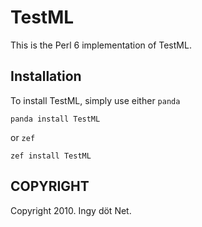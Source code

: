 # TestML

This is the Perl 6 implementation of TestML.

## Installation

To install TestML, simply use either `panda`

    panda install TestML

or `zef`

    zef install TestML

## COPYRIGHT

Copyright 2010. Ingy döt Net.
